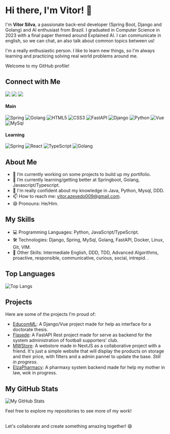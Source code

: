 # Hi there, I'm Vitor! 👋

I'm **Vitor Silva**, a passionate back-end developer (Spring Boot, Django and Golang) and AI enthusiast from Brazil. I graduated in Computer Science in 2023 with a final paper themed around Explained AI. I can communicate in english, so we can chat, an also talk about common topics between us!

I'm a really enthusiastic person. I like to learn new things, so I'm always learning and practicing solving real world problems around me.

Welcome to my GitHub profile! 

## Connect with Me

<div>
<a href="https://www.linkedin.com/in/vitor-azevedo-180999161/" target="_blank"><img loading="lazy" src="https://img.shields.io/badge/-LinkedIn-%230077B5?style=for-the-badge&logo=linkedin&logoColor=white" target="_blank"></a>  
<a href="https://instagram.com/fitor09" target="_blank"><img loading="lazy" src="https://img.shields.io/badge/-Instagram-%23E4405F?style=for-the-badge&logo=instagram&logoColor=white" target="_blank"></a>
<a href = "mailto:contato@vitor.azevedo009@gmail.com"><img loading="lazy" src="https://img.shields.io/badge/Gmail-D14836?style=for-the-badge&logo=gmail&logoColor=white" target="_blank"></a> 
</div>

#### Main
![Spring](https://img.shields.io/badge/Spring-6DB33F?style=for-the-badge&logo=spring&logoColor=white)
![Golang](https://img.shields.io/badge/Go-00ADD8?style=for-the-badge&logo=go&logoColor=white)
![HTML5](https://img.shields.io/badge/html5-%23E34F26.svg?style=for-the-badge&logo=html5&logoColor=white)
![CSS3](https://img.shields.io/badge/css3-%231572B6.svg?style=for-the-badge&logo=css3&logoColor=white)
![FastAPI](https://img.shields.io/badge/fastapi-109989?style=for-the-badge&logo=FASTAPI&logoColor=white)
![Django](https://img.shields.io/badge/django-%23092E20.svg?style=for-the-badge&logo=django&logoColor=white)
![Python](https://img.shields.io/badge/python-3670A0?style=for-the-badge&logo=python&logoColor=ffdd54)
![Vue](https://img.shields.io/badge/Vue%20js-35495E?style=for-the-badge&logo=vuedotjs&logoColor=4FC08D)
![MySql](https://img.shields.io/badge/MySQL-005C84?style=for-the-badge&logo=mysql&logoColor=white)

#### Learning
![Spring](https://img.shields.io/badge/Spring-6DB33F?style=for-the-badge&logo=spring&logoColor=white)
![React](https://img.shields.io/badge/React-black?style=for-the-badge&logo=next.js&logoColor=white)
![TypeScript](https://img.shields.io/badge/typescript-%23007ACC.svg?style=for-the-badge&logo=typescript&logoColor=white)
![Golang](https://img.shields.io/badge/Go-00ADD8?style=for-the-badge&logo=go&logoColor=white)

## About Me

- 🔭 I’m currently working on some projects to build up my portifolio.
- 🌱 I’m currently learning/getting better at Springboot, Golang, Javascript/Typescript.
- 💬 I'm really confident about my knowledge in Java, Python, Mysql, DDD.
- 📫 How to reach me: vitor.azevedo009@gmail.com.
- 😄 Pronouns: He/Him.

## My Skills

- 💻 Programming Languages: Python, JavaScript/TypeScript.
- 🛠️ Technologies: Django, Spring, MySql, Golang, FastAPI, Docker, Linux, Git, VIM.
- 🧩 Other Skills: Intermediate English, DDD, TDD, Advanced Algorithms, proactive,
                  responsible, communicative, curious, social, intrepid. .

## Top Languages

![Top Langs](https://github-readme-stats.vercel.app/api/top-langs/?username=adrysonfreitas)

## Projects

Here are some of the projects I'm proud of:

- [EducomML](https://educomml.web.app): A Django/Vue project made for help as interface for a doctorate thesis.
- [Flasede](https://github.com/vitorAzevedo09/flasede-api): A FastAPI Rest project made for serve as backend for the system administration of football supporters' club.
- [MWStore](https://github.com/mwmodaesportiva/mwmodaesportiva_ecommerce): A webstore made in NextJS as a collaborative project with a friend. It's just a simple website that will display the products on storage and their price, with filters and a admin pannel to update the base. _Still in progress_.
- [ElzaPharmacy](https://github.com/vitorAzevedo09/pharmacy-system): A pharmaxy system backend made for help my mother in law, wok in progress. 

## My GitHub Stats

![My GitHub Stats](https://github-readme-stats.vercel.app/api?username=vitorAzevedo09&show_icons=true&count_private=true)

Feel free to explore my repositories to see more of my work!

<br>
Let's collaborate and create something amazing together! 😄
